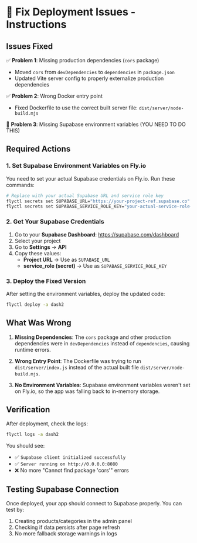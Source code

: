 # 🔧 Fix Deployment Issues - Instructions

## Issues Fixed

✅ **Problem 1**: Missing production dependencies (`cors` package)

- Moved `cors` from `devDependencies` to `dependencies` in `package.json`
- Updated Vite server config to properly externalize production dependencies

✅ **Problem 2**: Wrong Docker entry point

- Fixed Dockerfile to use the correct built server file: `dist/server/node-build.mjs`

🔄 **Problem 3**: Missing Supabase environment variables (YOU NEED TO DO THIS)

## Required Actions

### 1. Set Supabase Environment Variables on Fly.io

You need to set your actual Supabase credentials on Fly.io. Run these commands:

```bash
# Replace with your actual Supabase URL and service role key
flyctl secrets set SUPABASE_URL="https://your-project-ref.supabase.co" -a dash2
flyctl secrets set SUPABASE_SERVICE_ROLE_KEY="your-actual-service-role-key" -a dash2
```

### 2. Get Your Supabase Credentials

1. Go to your **Supabase Dashboard**: https://supabase.com/dashboard
2. Select your project
3. Go to **Settings** → **API**
4. Copy these values:
   - **Project URL** → Use as `SUPABASE_URL`
   - **service_role (secret)** → Use as `SUPABASE_SERVICE_ROLE_KEY`

### 3. Deploy the Fixed Version

After setting the environment variables, deploy the updated code:

```bash
flyctl deploy -a dash2
```

## What Was Wrong

1. **Missing Dependencies**: The `cors` package and other production dependencies were in `devDependencies` instead of `dependencies`, causing runtime errors.

2. **Wrong Entry Point**: The Dockerfile was trying to run `dist/server/index.js` instead of the actual built file `dist/server/node-build.mjs`.

3. **No Environment Variables**: Supabase environment variables weren't set on Fly.io, so the app was falling back to in-memory storage.

## Verification

After deployment, check the logs:

```bash
flyctl logs -a dash2
```

You should see:

- ✅ `Supabase client initialized successfully`
- ✅ `Server running on http://0.0.0.0:8080`
- ❌ No more "Cannot find package 'cors'" errors

## Testing Supabase Connection

Once deployed, your app should connect to Supabase properly. You can test by:

1. Creating products/categories in the admin panel
2. Checking if data persists after page refresh
3. No more fallback storage warnings in logs

